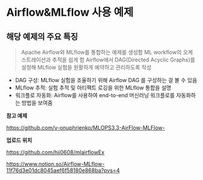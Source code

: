 
# Airflow&MLflow 사용 예제

## 해당 예제의 주요 특징

> Apache Airflow와 MLflow를 통합하는 예제를 생성함
ML workflow의 오케스트레이션과 추적을 쉽게 함
Airflow에서 DAG(Directed Acyclic Graphs)를 설정해 MLflow 실험을 원활하게 예약하고 관리하도록 작성
> 

- DAG 구성: MLflow 실험을 조율하기 위해 Airflow DAG 를 구성하는 걸 볼 수 있음
- MLflow 추적: 실험 추적 및 아티팩트 로깅을 위한 MLflow 통합을 설명
- 워크플로 자동화: Airflow를 사용하여 end-to-end 머신러닝 워크플로를 자동화하는 방법을 보여줌

**참고 예제**

https://github.com/v-onuphrienko/MLOPS3.3-AirFlow-MLFlow-

**업로드 위치**

https://github.com/hii0608/mlairflowEx




https://www.notion.so/Airflow-MLflow-11f76d3e01dc8045aef6f58180e868ba?pvs=4
